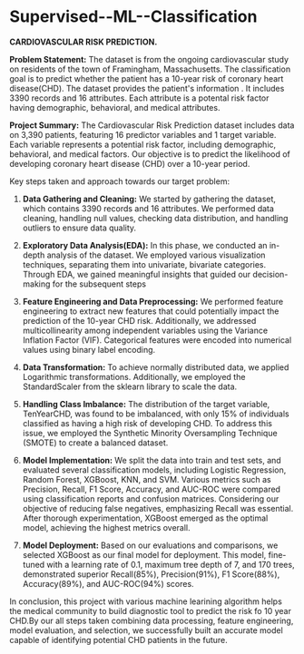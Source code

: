 # Supervised--ML--Classification
**CARDIOVASCULAR RISK PREDICTION.**

**Problem Statement:**
The dataset is from the ongoing cardiovascular study on residents of the town of Framingham, Massachusetts. The classification goal is to predict whether the patient has a 10-year risk of coronary heart disease(CHD). The dataset provides the patient's information . It includes 3390 records and 16 attributes. Each attribute is a potental risk factor having demographic, behavioral, and medical attributes.

**Project Summary:**
The Cardiovascular Risk Prediction dataset includes data on 3,390 patients, featuring 16 predictor variables and 1 target variable. Each variable represents a potential risk factor, including demographic, behavioral, and medical factors. Our objective is to predict the likelihood of developing coronary heart disease (CHD) over a 10-year period.

Key steps taken and approach towards our target problem:

1. **Data Gathering and Cleaning:** We started by gathering the dataset, which contains 3390 records and 16 attributes. We performed data cleaning, handling null values, checking data distribution, and handling outliers to ensure data quality.

2. **Exploratory Data Analysis(EDA):** In this phase, we conducted an in-depth analysis of the dataset. We employed various visualization techniques, separating them into univariate, bivariate categories. Through EDA, we gained meaningful insights that guided our decision-making for the subsequent steps 

3. **Feature Engineering and Data Preprocessing:**  We performed feature engineering to extract new features that could potentially impact the prediction of the 10-year CHD risk. Additionally, we addressed multicollinearity among independent variables using the Variance Inflation Factor (VIF). Categorical features were encoded into numerical values using binary label encoding.

4. **Data Transformation:**  To achieve normally distributed data, we applied Logarithmic transformations. Additionally, we employed the StandardScaler from the sklearn library to scale the data.

5. **Handling Class Imbalance:** The distribution of the target variable, TenYearCHD, was found to be imbalanced, with only 15% of individuals classified as having a high risk of developing CHD. To address this issue, we employed the Synthetic Minority Oversampling Technique (SMOTE) to create a balanced dataset.

6. **Model Implementation:**  We split the data into train and test sets, and evaluated several classification models, including Logistic Regression, Random Forest, XGBoost, KNN, and SVM. Various metrics such as Precision, Recall, F1 Score, Accuracy, and AUC-ROC were compared using classification reports and confusion matrices. Considering our objective of reducing false negatives, emphasizing Recall was essential. After thorough experimentation, XGBoost emerged as the optimal model, achieving the highest metrics overall.

7. **Model Deployment:**  Based on our evaluations and comparisons, we selected XGBoost as our final model for deployment. This model, fine-tuned with a learning rate of 0.1, maximum tree depth of 7, and 170 trees, demonstrated superior Recall(85%), Precision(91%), F1 Score(88%), Accuracy(89%), and AUC-ROC(94%) scores.

In conclusion, this project with various machine learining algorithm helps the medical community to build diagnostic tool to predict the risk fo 10 year CHD.By our all steps taken combining data processing, feature engineering, model evaluation, and selection, we successfully built an accurate model capable of identifying potential CHD patients in the future.
